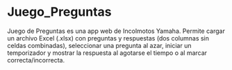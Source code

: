 # Juego_Preguntas
Juego de Preguntas es una app web de Incolmotos Yamaha. Permite cargar un archivo Excel (.xlsx) con preguntas y respuestas (dos columnas sin celdas combinadas), seleccionar una pregunta al azar, iniciar un temporizador y mostrar la respuesta al agotarse el tiempo o al marcar correcta/incorrecta.
